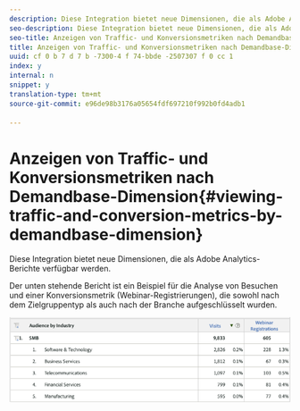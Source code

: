```yaml
---
description: Diese Integration bietet neue Dimensionen, die als Adobe Analytics-Berichte verfügbar werden.
seo-description: Diese Integration bietet neue Dimensionen, die als Adobe Analytics-Berichte verfügbar werden.
seo-title: Anzeigen von Traffic- und Konversionsmetriken nach Demandbase-Dimension
title: Anzeigen von Traffic- und Konversionsmetriken nach Demandbase-Dimension
uuid: cf 0 b 7 d 7 b -7300-4 f 74-bbde -2507307 f 0 cc 1
index: y
internal: n
snippet: y
translation-type: tm+mt
source-git-commit: e96de98b3176a05654fdf697210f992b0fd4adb1

---
```



# Anzeigen von Traffic- und Konversionsmetriken nach Demandbase-Dimension{#viewing-traffic-and-conversion-metrics-by-demandbase-dimension}

Diese Integration bietet neue Dimensionen, die als Adobe Analytics-Berichte verfügbar werden.

Der unten stehende Bericht ist ein Beispiel für die Analyse von Besuchen und einer Konversionsmetrik (Webinar-Registrierungen), die sowohl nach dem Zielgruppentyp als auch nach der Branche aufgeschlüsselt wurden.

![](assets/metrics_db_dimensions.png)

